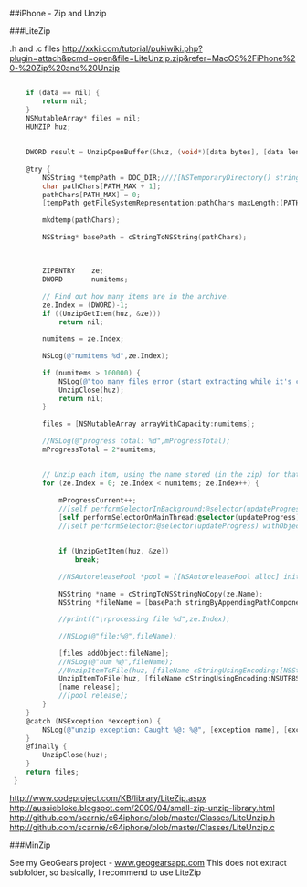 
##iPhone - Zip and Unzip

###LiteZip

.h and .c files
http://xxki.com/tutorial/pukiwiki.php?plugin=attach&pcmd=open&file=LiteUnzip.zip&refer=MacOS%2FiPhone%20-%20Zip%20and%20Unzip

```objective-c
 ```

```objective-c
 	if (data == nil) {
 		return nil;
 	}
 	NSMutableArray* files = nil;
 	HUNZIP huz;
 	
 	
 	DWORD result = UnzipOpenBuffer(&huz, (void*)[data bytes], [data length], NULL);
 	
 	@try {
 		NSString *tempPath = DOC_DIR;////[NSTemporaryDirectory() stringByAppendingPathComponent:@"installXXXXXX"];
 		char pathChars[PATH_MAX + 1];
 		pathChars[PATH_MAX] = 0;
 		[tempPath getFileSystemRepresentation:pathChars maxLength:(PATH_MAX + 1)];				
 		
 		mkdtemp(pathChars);				
 		
 		NSString* basePath = cStringToNSString(pathChars);
 		
 		
 		
 		ZIPENTRY	ze;
 		DWORD		numitems;
 		
 		// Find out how many items are in the archive.
 		ze.Index = (DWORD)-1;
 		if ((UnzipGetItem(huz, &ze))) 
 			return nil;
 		
 		numitems = ze.Index;
 		
 		NSLog(@"numitems %d",ze.Index);
 		
 		if (numitems > 100000) {
 			NSLog(@"too many files error (start extracting while it's copying??)");
 			UnzipClose(huz);
 			return nil;
 		}
 		
 		files = [NSMutableArray arrayWithCapacity:numitems];
 		
 		//NSLog(@"progress total: %d",mProgressTotal);
 		mProgressTotal = 2*numitems;
 
 		
 		// Unzip each item, using the name stored (in the zip) for that item.
 		for (ze.Index = 0; ze.Index < numitems; ze.Index++) {
 			
 			mProgressCurrent++;
 			//[self performSelectorInBackground:@selector(updateProgress) withObject:nil];
 			[self performSelectorOnMainThread:@selector(updateProgress) withObject:nil waitUntilDone:true];
 			//[self performSelector:@selector(updateProgress) withObject:nil afterDelay:0.0];
 			
 			
 			if (UnzipGetItem(huz, &ze))
 				break;
 			
 			//NSAutoreleasePool *pool = [[NSAutoreleasePool alloc] init];
 			
 			NSString *name = cStringToNSStringNoCopy(ze.Name);
 			NSString *fileName = [basePath stringByAppendingPathComponent:name];
 			
 			//printf("\rprocessing file %d",ze.Index);
 			
 			//NSLog(@"file:%@",fileName);
 			
 			[files addObject:fileName];
 			//NSLog(@"num %@",fileName);
 			//UnzipItemToFile(huz, [fileName cStringUsingEncoding:[NSString defaultCStringEncoding]], &ze);
 			UnzipItemToFile(huz, [fileName cStringUsingEncoding:NSUTF8StringEncoding], &ze);
 			[name release];
 			//[pool release];
 		}
 	}
 	@catch (NSException *exception) {
 		NSLog(@"unzip exception: Caught %@: %@", [exception name], [exception reason]);
 	}
 	@finally {
 		UnzipClose(huz);
 	}
 	return files;
 }
 ```


http://www.codeproject.com/KB/library/LiteZip.aspx
http://aussiebloke.blogspot.com/2009/04/small-zip-unzip-library.html
http://github.com/scarnie/c64iphone/blob/master/Classes/LiteUnzip.h
http://github.com/scarnie/c64iphone/blob/master/Classes/LiteUnzip.c



###MinZip

See my GeoGears project - www.geogearsapp.com 
This does not extract subfolder, so basically, I recommend to use LiteZip



